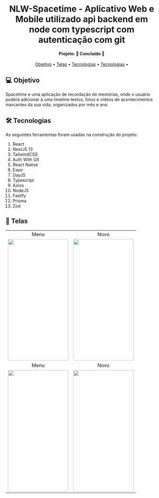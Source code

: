 <h1 align="center">
   NLW-Spacetime - Aplicativo Web e Mobile utilizado api backend em node com typescript
   com autenticação com git
</h1>
<h4 align="center"> 
Projeto: 🚀 Concluído 🚀
</h4>
<p align="center">
 <a href="#-objetivo">Objetivo</a> •
 <a href="#-telas">Telas</a> •
 <a href="#-tecnologias">Tecnologias</a> • 
 <a href="#-tecnologias">Tecnologias</a> • 
</p>

## 💻 Objetivo

Spacetime e uma aplicação de recordação de memórias, onde o usuário poderá adicionar à uma timeline textos, fotos e vídeos de acontecimentos marcantes da sua vida, organizados por mês e ano.

## 🛠 Tecnologias

As seguintes ferramentas foram usadas na construção do projeto:

<ol> 
  <li> React </li>
  <li> NextJS 13</li>
  <li> TailwindCSS </li>
  <li> Auth With Git</li>

  <li> React Native</li>
  <li> Expo </li>

  <li> DayJS </li>
  <li> Typescript </li>
  <li> Axios </li>

  <li> NodeJS </li>
  <li> Fastify </li>
  <li> Prisma </li>
  <li> Zod </li>
</ol>
<p/>

## 📱 Telas

<table align="center" display=flex>
  <tr>
    <td align="center">Menu</td>
    <td align="center">Novo</td>    
  </tr>
  <tr>
    <td><img src="[https://github.com/Borges10002/gofinances---react-native-expo-/blob/main/src/assets/imgs/In%C3%ADcio.png](https://github.com/Borges10002/nlw-spacetime/blob/main/web/src/assets/imgs/menu.png)" width=200 height=400></td>
    <td><img src="[https://github.com/Borges10002/gofinances---react-native-expo-/blob/main/src/assets/imgs/menu.png](https://github.com/Borges10002/nlw-spacetime/blob/main/web/src/assets/imgs/new.png)" width=200 height=400></td>

  </tr>

  <tr>
    <td align="center">Menu</td>
    <td align="center">Novo</td>

  </tr>
  <tr>
    <td><img src="[https://github.com/Borges10002/gofinances---react-native-expo-/blob/main/src/assets/imgs/In%C3%ADcio.png](https://github.com/Borges10002/nlw-spacetime/blob/main/web/src/assets/imgs/menu-mobile.jpg)" width=200 height=400></td>
    <td><img src="[https://github.com/Borges10002/gofinances---react-native-expo-/blob/main/src/assets/imgs/menu.png](https://github.com/Borges10002/nlw-spacetime/blob/main/web/src/assets/imgs/new.png)" width=200 height=400></td>

  </tr>
 </table>
